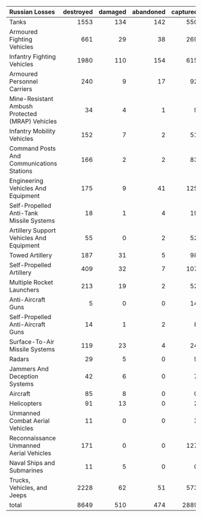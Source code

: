 | Russian Losses                                   |   destroyed |   damaged |   abandoned |   captured |   total |
|:-------------------------------------------------|------------:|----------:|------------:|-----------:|--------:|
| Tanks                                            |        1553 |       134 |         142 |        550 |    2379 |
| Armoured Fighting Vehicles                       |         661 |        29 |          38 |        269 |     997 |
| Infantry Fighting Vehicles                       |        1980 |       110 |         154 |        615 |    2859 |
| Armoured Personnel Carriers                      |         240 |         9 |          17 |         92 |     358 |
| Mine-Resistant Ambush Protected  (MRAP) Vehicles |          34 |         4 |           1 |          9 |      48 |
| Infantry Mobility Vehicles                       |         152 |         7 |           2 |         51 |     212 |
| Command Posts And Communications Stations        |         166 |         2 |           2 |         83 |     253 |
| Engineering Vehicles And Equipment               |         175 |         9 |          41 |        125 |     350 |
| Self-Propelled Anti-Tank Missile Systems         |          18 |         1 |           4 |         19 |      42 |
| Artillery Support Vehicles And Equipment         |          55 |         0 |           2 |         52 |     109 |
| Towed Artillery                                  |         187 |        31 |           5 |         98 |     321 |
| Self-Propelled Artillery                         |         409 |        32 |           7 |        107 |     555 |
| Multiple Rocket Launchers                        |         213 |        19 |           2 |         52 |     286 |
| Anti-Aircraft Guns                               |           5 |         0 |           0 |         14 |      19 |
| Self-Propelled Anti-Aircraft Guns                |          14 |         1 |           2 |          8 |      25 |
| Surface-To-Air Missile Systems                   |         119 |        23 |           4 |         24 |     170 |
| Radars                                           |          29 |         5 |           0 |          9 |      43 |
| Jammers And Deception Systems                    |          42 |         6 |           0 |          7 |      55 |
| Aircraft                                         |          85 |         8 |           0 |          0 |      93 |
| Helicopters                                      |          91 |        13 |           0 |          2 |     106 |
| Unmanned Combat Aerial Vehicles                  |          11 |         0 |           0 |          3 |      14 |
| Reconnaissance Unmanned Aerial Vehicles          |         171 |         0 |           0 |        127 |     298 |
| Naval Ships and Submarines                       |          11 |         5 |           0 |          0 |      16 |
| Trucks, Vehicles, and Jeeps                      |        2228 |        62 |          51 |        573 |    2914 |
| total                                            |        8649 |       510 |         474 |       2889 |   12522 |